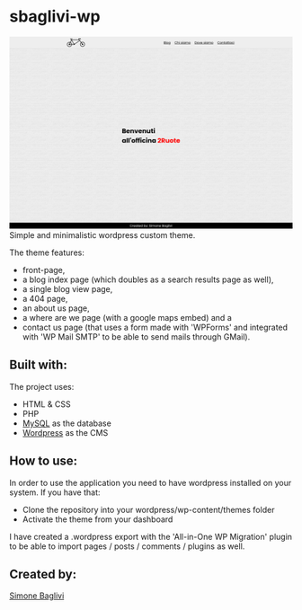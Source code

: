 # sbaglivi-wp
![Website image](./screenshot.png)
Simple and minimalistic wordpress custom theme.

The theme features:
 - front-page, 
 - a blog index page (which doubles as a search results page as well),
 - a single blog view page,
 - a 404 page,
 - an about us page,
 - a where are we page (with a google maps embed) and a 
 - contact us page (that uses a form made with 'WPForms' and integrated with 'WP Mail SMTP' to be able to send mails through GMail).

## Built with:
The project uses:
- HTML & CSS
- PHP
- [MySQL](https://www.mysql.com/) as the database
- [Wordpress](https://wordpress.org) as the CMS

## How to use:
In order to use the application you need to have wordpress installed on your system.
If you have that:
- Clone the repository into your wordpress/wp-content/themes folder
- Activate the theme from your dashboard

I have created a .wordpress export with the 'All-in-One WP Migration' plugin to be able to import pages / posts / comments / plugins as well.

## Created by:
[Simone Baglivi](https:/github.com/sbaglivi)

